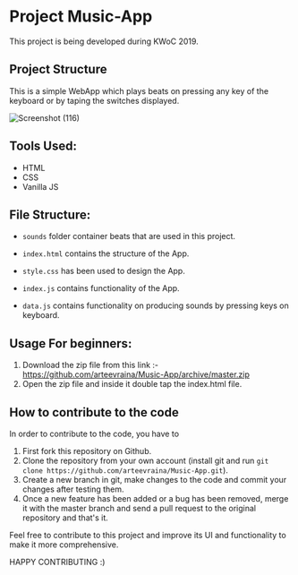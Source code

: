 # Project Music-App
This project is being developed during KWoC 2019.

## Project Structure 

This is a simple WebApp which plays beats on pressing any key of the keyboard or by taping the switches displayed.
 
![Screenshot (116)](https://user-images.githubusercontent.com/53342416/71176414-dbb59680-228f-11ea-8093-76c9e194fa85.png)

## Tools Used:
* HTML
* CSS
* Vanilla JS

## File Structure:
* `sounds` folder container beats that are used in this project.

* `index.html` contains the structure of the App.

* `style.css` has been used to design the App.

* `index.js` contains functionality of the App.

* `data.js` contains functionality on producing sounds by pressing keys on keyboard.

## Usage For beginners:
1. Download the zip file from this link :- https://github.com/arteevraina/Music-App/archive/master.zip
2. Open the zip file and inside it double tap the index.html file.

## How to contribute to the code
In order to contribute to the code, you have to 
1. First fork this repository on Github. 
2. Clone the repository from your own account (install git and run `git clone https://github.com/arteevraina/Music-App.git`). 
3. Create a new branch in git, make changes to the code and commit your changes after testing them.
4. Once a new feature has been added or a bug has been removed, merge it with the master branch and send a
   pull request to the original repository and that's it.

Feel free to contribute to this project and improve its UI and functionality to make it more comprehensive.

HAPPY CONTRIBUTING :)
